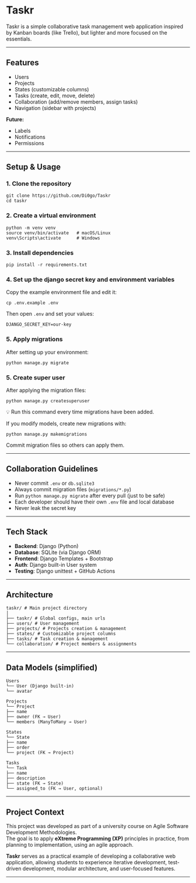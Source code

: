 # Taskr  

Taskr is a simple collaborative task management web application inspired by Kanban boards (like Trello), but lighter and more focused on the essentials.  

---

## Features  

- Users
- Projects  
- States (customizable columns)  
- Tasks (create, edit, move, delete)  
- Collaboration (add/remove members, assign tasks)  
- Navigation (sidebar with projects)  

**Future:**  
- Labels  
- Notifications  
- Permissions  

---

## Setup & Usage  

### 1. Clone the repository  

```
git clone https://github.com/Di0go/Taskr
cd taskr  
```

### 2. Create a virtual environment  
```
python -m venv venv  
source venv/bin/activate   # macOS/Linux  
venv\Scripts\activate      # Windows  
```

### 3. Install dependencies  
```
pip install -r requirements.txt  
```

### 4. Set up the django secret key and environment variables
Copy the example environment file and edit it:  
```
cp .env.example .env
```  

Then open `.env` and set your values:  
```
DJANGO_SECRET_KEY=our-key
```

### 5. Apply migrations  
After setting up your environment:  
```
python manage.py migrate
```

### 5. Create super user  
After applying the migration files:
```
python manage.py createsuperuser
```

💡 Run this command every time migrations have been added.

If you modify models, create new migrations with:  
```
python manage.py makemigrations
```

Commit migration files so others can apply them.

---

## Collaboration Guidelines  

- Never commit `.env` or `db.sqlite3`  
- Always commit migration files (`migrations/*.py`)  
- Run `python manage.py migrate` after every pull (just to be safe)
- Each developer should have their own `.env` file and local database  
- Never leak the secret key

---

## Tech Stack  

- **Backend**: Django (Python)  
- **Database**: SQLite (via Django ORM)  
- **Frontend**: Django Templates + Bootstrap  
- **Auth**: Django built-in User system  
- **Testing**: Django unittest + GitHub Actions  

---

## Architecture  

```
taskr/ # Main project directory
│
├── taskr/ # Global configs, main urls
├── users/ # User management
├── projects/ # Projects creation & management
├── states/ # Customizable project columns
├── tasks/ # Task creation & management
└── collaboration/ # Project members & assignments
```

---

## Data Models (simplified)

```
Users
└── User (Django built-in)
└── avatar 

Projects
└── Project
├── name
├── owner (FK → User)
└── members (ManyToMany → User)

States
└── State
├── name
├── order
└── project (FK → Project)

Tasks
└── Task
├── name
├── description
├── state (FK → State)
└── assigned_to (FK → User, optional)
```

---

## Project Context  

This project was developed as part of a university course on Agile Software Development Methodologies.  
The goal is to apply **eXtreme Programming (XP)** principles in practice, from planning to implementation, using an agile approach.  

**Taskr** serves as a practical example of developing a collaborative web application, allowing students to experience iterative development, test-driven development, modular architecture, and user-focused features. 

---
